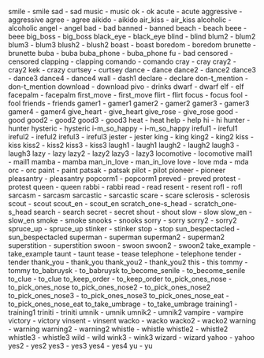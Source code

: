 smile - smile
sad - sad
music - music
ok - ok
acute - acute
aggressive - aggressive
agree - agree
aikido - aikido
air_kiss - air_kiss
alcoholic - alcoholic
angel - angel
bad - bad
banned - banned
beach - beach
beee - beee
big_boss - big_boss
black_eye - black_eye
blind - blind
blum2 - blum2
blum3 - blum3
blush2 - blush2
boast - boast
boredom - boredom
brunette - brunette
buba - buba
buba_phone - buba_phone
fu - bad
censored - censored
clapping - clapping
comando - comando
cray - cray
cray2 - cray2
kek - crazy
curtsey - curtsey
dance - dance
dance2 - dance2
dance3 - dance3
dance4 - dance4
wall - dash1
declare - declare
don-t_mention - don-t_mention
download - download
pivo - drinks
dwarf - dwarf
elf - elf
facepalm - facepalm
first_move - first_move
flirt - flirt
focus - focus
fool - fool
friends - friends
gamer1 - gamer1
gamer2 - gamer2
gamer3 - gamer3
gamer4 - gamer4
give_heart - give_heart
give_rose - give_rose
good - good
good2 - good2
good3 - good3
heat - heat
help - help
hi - hi
hunter - hunter
hysteric - hysteric
i-m_so_happy - i-m_so_happy
ireful1 - ireful1
ireful2 - ireful2
ireful3 - ireful3
jester - jester
king - king
king2 - king2
kiss - kiss
kiss2 - kiss2
kiss3 - kiss3
laugh1 - laugh1
laugh2 - laugh2
laugh3 - laugh3
lazy - lazy
lazy2 - lazy2
lazy3 - lazy3
locomotive - locomotive
mail1 - mail1
mamba - mamba
man_in_love - man_in_love
love - love
mda - mda
orc - orc
paint - paint
patsak - patsak
pilot - pilot
pioneer - pioneer
pleasantry - pleasantry
popcorm1 - popcorm1
preved - preved
protest - protest
queen - queen
rabbi - rabbi
read - read
resent - resent
rofl - rofl
sarcasm - sarcasm
sarcastic - sarcastic
scare - scare
sclerosis - sclerosis
scout - scout
scout_en - scout_en
scratch_one-s_head - scratch_one-s_head
search - search
secret - secret
shout - shout
slow - slow
slow_en - slow_en
smoke - smoke
snooks - snooks
sorry - sorry
sorry2 - sorry2
spruce_up - spruce_up
stinker - stinker
stop - stop
sun_bespectacled - sun_bespectacled
superman - superman
superman2 - superman2
superstition - superstition
swoon - swoon
swoon2 - swoon2
take_example - take_example
taunt - taunt
tease - tease
telephone - telephone
tender - tender
thank_you - thank_you
thank_you2 - thank_you2
this - this
tommy - tommy
to_babruysk - to_babruysk
to_become_senile - to_become_senile
to_clue - to_clue
to_keep_order - to_keep_order
to_pick_ones_nose - to_pick_ones_nose
to_pick_ones_nose2 - to_pick_ones_nose2
to_pick_ones_nose3 - to_pick_ones_nose3
to_pick_ones_nose_eat - to_pick_ones_nose_eat
to_take_umbrage - to_take_umbrage
training1 - training1
triniti - triniti
umnik - umnik
umnik2 - umnik2
vampire - vampire
victory - victory
vinsent - vinsent
wacko - wacko
wacko2 - wacko2
warning - warning
warning2 - warning2
whistle - whistle
whistle2 - whistle2
whistle3 - whistle3
wild - wild
wink3 - wink3
wizard - wizard
yahoo - yahoo
yes2 - yes2
yes3 - yes3
yes4 - yes4
yu - yu